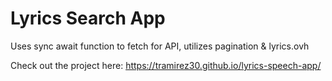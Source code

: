 # Lyrics Search App

Uses sync await function to fetch for API, utilizes pagination & lyrics.ovh

Check out the project here:
https://tramirez30.github.io/lyrics-speech-app/